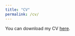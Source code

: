 ```yaml
---
title: "CV"
permalink: /cv/
---
```


You can download my CV [here](https://ritvikmahajan01.github.io/assets/CV.pdf).